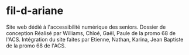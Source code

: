 # fil-d-ariane
Site web dédié à l'accessibilité numérique des seniors.
Dossier de conception Réalisé par Williams, Chloé, Gaël, Paule de la promo 68 de l'ACS.
Intégration du site faites par Etienne, Nathan, Karina, Jean Baptiste de la promo 68 de l'ACS.
